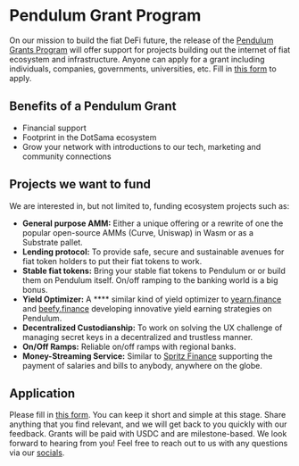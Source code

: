 # Pendulum Grant Program

On our mission to build the fiat DeFi future, the release of the [Pendulum Grants Program](https://medium.com/pendulum-chain/pendulum-launches-ecosystem-grant-program-c193237305ce) will offer support for projects building out the internet of fiat ecosystem and infrastructure. Anyone can apply for a grant including individuals, companies, governments, universities, etc. Fill in [this form](https://satoshipay.notion.site/Pendulum-Grant-Program-b38f44726d034e0bbe7286300f999df4) to apply.

## Benefits of a Pendulum Grant <a href="#e615" id="e615"></a>

* Financial support
* Footprint in the DotSama ecosystem
* Grow your network with introductions to our tech, marketing and community connections

## Projects we want to fund <a href="#1ff8" id="1ff8"></a>

We are interested in, but not limited to, funding ecosystem projects such as:

* **General purpose AMM:** Either a unique offering or a rewrite of one the popular open-source AMMs (Curve, Uniswap) in Wasm or as a Substrate pallet.
* **Lending protocol:** To provide safe, secure and sustainable avenues for fiat token holders to put their fiat tokens to work.
* **Stable fiat tokens:** Bring your stable fiat tokens to Pendulum or or build them on Pendulum itself. On/off ramping to the banking world is a big bonus.
* **Yield Optimizer:** A **** similar kind of yield optimizer to [yearn.finance](http://yean.finance/) and [beefy.finance](https://beefy.finance/) developing innovative yield earning strategies on Pendulum.
* **Decentralized Custodianship:** To work on solving the UX challenge of managing secret keys in a decentralized and trustless manner.
* **On/Off Ramps:** Reliable on/off ramps with regional banks.
* **Money-Streaming Service:** Similar to [Spritz Finance](https://www.spritz.finance/) supporting the payment of salaries and bills to anybody, anywhere on the globe.

## Application <a href="#caef" id="caef"></a>

Please fill in [this form](https://satoshipay.notion.site/Pendulum-Grant-Program-b38f44726d034e0bbe7286300f999df4). You can keep it short and simple at this stage. Share anything that you find relevant, and we will get back to you quickly with our feedback. Grants will be paid with USDC and are milestone-based. We look forward to hearing from you! Feel free to reach out to us with any questions via our [socials](https://linktr.ee/Pendulum\_Chain).
